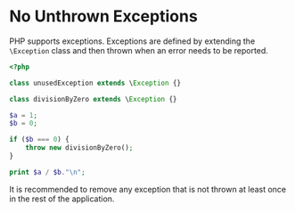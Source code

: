 <!-- Good Practices -->
# No Unthrown Exceptions

PHP supports exceptions. Exceptions are defined by extending the `\Exception` class and then thrown when an error needs to be reported. 

```php
<?php

class unusedException extends \Exception {}

class divisionByZero extends \Exception {}

$a = 1;
$b = 0;

if ($b === 0) {
	throw new divisionByZero();
}

print $a / $b."\n";

```
It is recommended to remove any exception that is not thrown at least once in the rest of the application.


